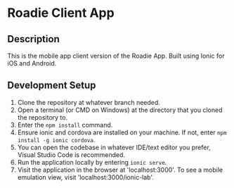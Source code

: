 # Roadie Client App

## Description
This is the mobile app client version of the Roadie App. Built using Ionic for iOS and Android.

## Development Setup
1. Clone the repository at whatever branch needed.
2. Open a terminal (or CMD on Windows) at the directory that you cloned the repository to.
3. Enter the `npm install` command.
4. Ensure ionic and cordova are installed on your machine. If not, enter `npm install -g ionic cordova`.
5. You can open the codebase in whatever IDE/text editor you prefer, Visual Studio Code is recommended.
6. Run the application locally by entering `ionic serve`.
7. Visit the application in the browser at 'localhost:3000'. To see a mobile emulation view, visit 'localhost:3000/ionic-lab'.

